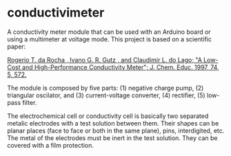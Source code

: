 # conductivimeter
A conductivity meter module that can be used with an Arduino board or using a multimeter at voltage mode. This project is based on a scientific paper:

[Rogerio T. da Rocha , Ivano G. R. Gutz , and Claudimir L. do Lago; "A Low-Cost and High-Performance Conductivity Meter"; J. Chem. Educ. 1997, 74, 5, 572.](https://pubs.acs.org/doi/10.1021/ed074p572)

The module is composed by five parts: (1) negative charge pump, (2) triangular oscilator, and (3) current-voltage converter, (4) rectifier, (5) low-pass filter. 

The electrochemical cell or conductivity cell is basically two separated metalic electrodes with a test solution between them. Their shapes can be planar places (face to face or both in the same plane), pins, interdigited, etc. The metal of the electrodes must be inert in the test solution. They can be covered with a film protection. 
